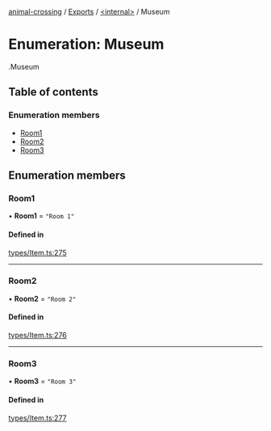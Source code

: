 [animal-crossing](../README.md) / [Exports](../modules.md) / [<internal\>](../modules/internal_.md) / Museum

# Enumeration: Museum

[<internal>](../modules/internal_.md).Museum

## Table of contents

### Enumeration members

- [Room1](internal_.Museum.md#room1)
- [Room2](internal_.Museum.md#room2)
- [Room3](internal_.Museum.md#room3)

## Enumeration members

### Room1

• **Room1** = `"Room 1"`

#### Defined in

[types/Item.ts:275](https://github.com/Norviah/animal-crossing/blob/d6e407b/module/types/Item.ts#L275)

___

### Room2

• **Room2** = `"Room 2"`

#### Defined in

[types/Item.ts:276](https://github.com/Norviah/animal-crossing/blob/d6e407b/module/types/Item.ts#L276)

___

### Room3

• **Room3** = `"Room 3"`

#### Defined in

[types/Item.ts:277](https://github.com/Norviah/animal-crossing/blob/d6e407b/module/types/Item.ts#L277)
